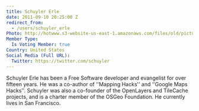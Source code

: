 ```yaml
---
title: Schuyler Erle
date: 2011-09-10 20:25:00 Z
redirect_from:
  - /users/schuyler_erle
Photo: http://hotwww.s3-website-us-east-1.amazonaws.com/files/old/pictures/picture-8-1411583908.jpg
Member Type:
  Is Voting Member: true
Country: United States
Social Media (Full URL):
  Twitter: https://twitter.com/schuyler
---
```


Schuyler Erle has been a Free Software developer and evangelist for over fifteen years. He was a co-author of ‘'Mapping Hacks'’ and ‘'Google Maps Hacks’'. Schuyler was also a co-founder of the OpenLayers and TileCache projects, and is a charter member of the OSGeo Foundation. He currently lives in San Francisco.
